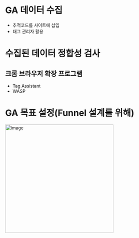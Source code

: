 # GA 데이터 수집
* 추적코드를 사이트에 삽입
* 태그 관리자 활용

# 수집된 데이터 정합성 검사
## 크롬 브라우저 확장 프로그램
* Tag Assistant
* WASP

# GA 목표 설정(Funnel 설계를 위해)
<img width="346" alt="image" src="https://user-images.githubusercontent.com/88610333/188789045-ccd971aa-906a-4b02-b6f4-aff79b6d90f6.png">
